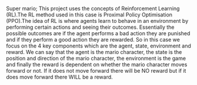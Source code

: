 Super mario; This project uses the concepts of Reinforcement Learning (RL).The RL method used in this case is Proximal Policy Optimisation (PPO).The idea of RL is where agents learn to behave in an environment by performing certain actions and seeing their outcomes. Essentially the possible outcomes are if the agent performs a bad action they are punished and if they perform a good action they are rewarded. So in this case we focus on the 4 key components which are the agent, state, environment and reward. We can say that the agent is the mario character, the state is the position and direction of the mario character, the environment is the game and finally the reward is dependent on whether the mario character moves forward or not. If it does not move forward there will be NO reward but if it does move forward there WILL be a reward. 
